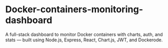 # Docker-containers-monitoring-dashboard
A full-stack dashboard to monitor Docker containers with charts, auth, and stats — built using Node.js, Express, React, Chart.js, JWT, and Dockerode.
